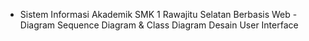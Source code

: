 - Sistem Informasi Akademik SMK 1 Rawajitu Selatan Berbasis Web -
Diagram Sequence Diagram & Class Diagram 
Desain User Interface
